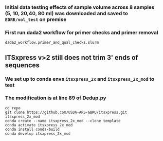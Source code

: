 

### Initial data testing effects of sample volume across 8 samples (5, 10, 20,40, 80 ml) was downloaded and saved to `EDRR/vol_test` on premise
### First run dada2 workflow for primer checks and primer removal
```
dada2_workflow.primer_and_qual_checks.slurm
```
## ITSxpress v>2 **still** does not trim 3' ends of sequences
### We set up to conda envs `itsxpress_2x` and `itsxpress_2x_mod` to test
### The modification is at line 89 of Dedup.py
```
cd repo
git clone https://github.com/USDA-ARS-GBRU/itsxpress.git itsxpress_2x_mod
conda create --name itsxpress_2x_mod --clone template
conda activate itsxpress_2x_mod
conda install conda-build
conda develop itsxpress_2x_mod

